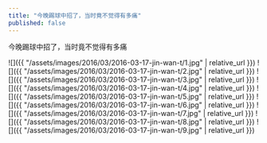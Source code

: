 ```yaml
---
title: "今晚踢球中招了，当时竟不觉得有多痛"
published: false
---
```

今晚踢球中招了，当时竟不觉得有多痛



![]({{ "/assets/images/2016/03/2016-03-17-jin-wan-t/1.jpg" | relative_url }})
![]({{ "/assets/images/2016/03/2016-03-17-jin-wan-t/2.jpg" | relative_url }})
![]({{ "/assets/images/2016/03/2016-03-17-jin-wan-t/3.jpg" | relative_url }})
![]({{ "/assets/images/2016/03/2016-03-17-jin-wan-t/4.jpg" | relative_url }})
![]({{ "/assets/images/2016/03/2016-03-17-jin-wan-t/5.jpg" | relative_url }})
![]({{ "/assets/images/2016/03/2016-03-17-jin-wan-t/6.jpg" | relative_url }})
![]({{ "/assets/images/2016/03/2016-03-17-jin-wan-t/7.jpg" | relative_url }})
![]({{ "/assets/images/2016/03/2016-03-17-jin-wan-t/8.jpg" | relative_url }})
![]({{ "/assets/images/2016/03/2016-03-17-jin-wan-t/9.jpg" | relative_url }})
